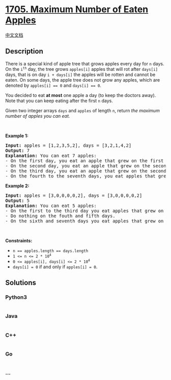 # [1705. Maximum Number of Eaten Apples](https://leetcode.com/problems/maximum-number-of-eaten-apples)

[中文文档](/solution/1700-1799/1705.Maximum%20Number%20of%20Eaten%20Apples/README.md)

## Description

<p>There is a special kind of apple tree that grows apples every day for <code>n</code> days. On the <code>i<sup>th</sup></code> day, the tree grows <code>apples[i]</code> apples that will rot after <code>days[i]</code> days, that is on day <code>i + days[i]</code> the apples will be rotten and cannot be eaten. On some days, the apple tree does not grow any apples, which are denoted by <code>apples[i] == 0</code> and <code>days[i] == 0</code>.</p>

<p>You decided to eat <strong>at most</strong> one apple a day (to keep the doctors away). Note that you can keep eating after the first <code>n</code> days.</p>

<p>Given two integer arrays <code>days</code> and <code>apples</code> of length <code>n</code>, return <em>the maximum number of apples you can eat.</em></p>

<p>&nbsp;</p>
<p><strong class="example">Example 1:</strong></p>

<pre>
<strong>Input:</strong> apples = [1,2,3,5,2], days = [3,2,1,4,2]
<strong>Output:</strong> 7
<strong>Explanation:</strong> You can eat 7 apples:
- On the first day, you eat an apple that grew on the first day.
- On the second day, you eat an apple that grew on the second day.
- On the third day, you eat an apple that grew on the second day. After this day, the apples that grew on the third day rot.
- On the fourth to the seventh days, you eat apples that grew on the fourth day.
</pre>

<p><strong class="example">Example 2:</strong></p>

<pre>
<strong>Input:</strong> apples = [3,0,0,0,0,2], days = [3,0,0,0,0,2]
<strong>Output:</strong> 5
<strong>Explanation:</strong> You can eat 5 apples:
- On the first to the third day you eat apples that grew on the first day.
- Do nothing on the fouth and fifth days.
- On the sixth and seventh days you eat apples that grew on the sixth day.
</pre>

<p>&nbsp;</p>
<p><strong>Constraints:</strong></p>

<ul>
	<li><code>n == apples.length == days.length</code></li>
	<li><code>1 &lt;= n &lt;= 2 * 10<sup>4</sup></code></li>
	<li><code>0 &lt;= apples[i], days[i] &lt;= 2 * 10<sup>4</sup></code></li>
	<li><code>days[i] = 0</code> if and only if <code>apples[i] = 0</code>.</li>
</ul>


## Solutions

<!-- tabs:start -->

### **Python3**

```python

```

### **Java**

```java

```

### **C++**

```cpp

```

### **Go**

```go

```

### **...**

```

```

<!-- tabs:end -->